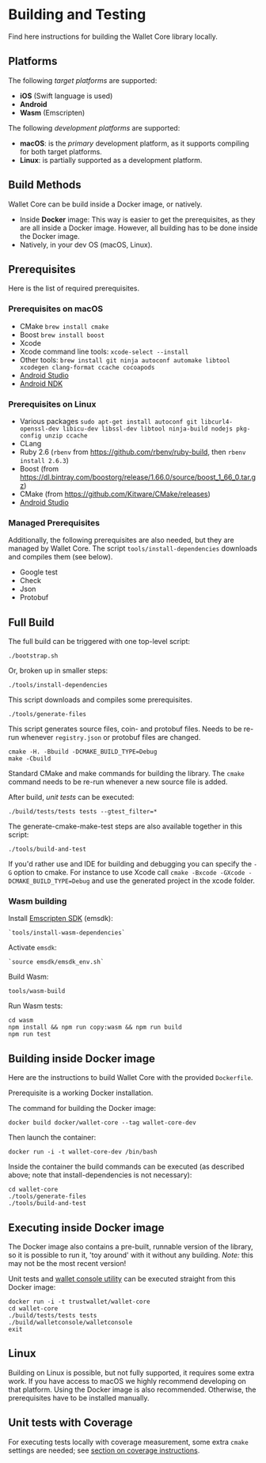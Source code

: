 # Building and Testing

Find here instructions for building the Wallet Core library locally.

## Platforms

The following *target platforms* are supported:

* **iOS** (Swift language is used)
* **Android**
* **Wasm** (Emscripten)

The following *development platforms* are supported:

* **macOS**: is the *primary* development platform, as it supports compiling for both target platforms.
* **Linux**: is partially supported as a development platform.

## Build Methods

Wallet Core can be build inside a Docker image, or natively.

* Inside **Docker** image:  This way is easier to get the prerequisites, as they are all inside a Docker image. However, all building has to be done inside the Docker image.
* Natively, in your dev OS (macOS, Linux).

## Prerequisites

Here is the list of required prerequisites.

### Prerequisites on macOS

* CMake `brew install cmake`
* Boost `brew install boost`
* Xcode
* Xcode command line tools: `xcode-select --install`
* Other tools: `brew install git ninja autoconf automake libtool xcodegen clang-format ccache cocoapods`
* [Android Studio](https://developer.android.com/studio/index.html)
* [Android NDK](https://developer.android.com/ndk/guides/)

### Prerequisites on Linux

* Various packages `sudo apt-get install autoconf git libcurl4-openssl-dev libicu-dev libssl-dev libtool ninja-build nodejs pkg-config unzip ccache`
* CLang
* Ruby 2.6 (`rbenv` from https://github.com/rbenv/ruby-build, then `rbenv install 2.6.3`)
* Boost (from https://dl.bintray.com/boostorg/release/1.66.0/source/boost_1_66_0.tar.gz)
* CMake (from https://github.com/Kitware/CMake/releases)
* [Android Studio](https://developer.android.com/studio/index.html)

### Managed Prerequisites

Additionally, the following prerequisites are also needed, but they are managed by Wallet Core.  The script `tools/install-dependencies` downloads and compiles them (see below).

* Google test
* Check
* Json
* Protobuf

## Full Build

The full build can be triggered with one top-level script:

```shell
./bootstrap.sh
```

Or, broken up in smaller steps:

```shell
./tools/install-dependencies
```

This script downloads and compiles some prerequisites.

```shell
./tools/generate-files
```

This script generates source files, coin- and protobuf files.  Needs to be re-run whenever `registry.json` or protobuf files are changed.

```shell
cmake -H. -Bbuild -DCMAKE_BUILD_TYPE=Debug
make -Cbuild
```

Standard CMake and make commands for building the library.  The `cmake` command needs to be re-run whenever a new source file is added.

After build, *unit tests* can be executed:

```shell
./build/tests/tests tests --gtest_filter=*
```

The generate-cmake-make-test steps are also available together in this script:

```shell
./tools/build-and-test
```

If you'd rather use and IDE for building and debugging you can specify the `-G` option to cmake. For instance to use Xcode call `cmake -Bxcode -GXcode -DCMAKE_BUILD_TYPE=Debug` and use the generated project in the xcode folder.

### Wasm building

Install [Emscripten SDK](https://emscripten.org/docs/introducing_emscripten/about_emscripten.html) (emsdk):

```shell
`tools/install-wasm-dependencies`
```

Activate `emsdk`:

```shell
`source emsdk/emsdk_env.sh`
```

Build Wasm:

```shell
tools/wasm-build
```

Run Wasm tests:
```shell
cd wasm
npm install && npm run copy:wasm && npm run build
npm run test
```

## Building inside Docker image

Here are the instructions to build Wallet Core with the provided `Dockerfile`.

Prerequisite is a working Docker installation.

The command for building the Docker image:

```shell
docker build docker/wallet-core --tag wallet-core-dev
```

Then launch the container:

```shell
docker run -i -t wallet-core-dev /bin/bash
```

Inside the container the build commands can be executed (as described above; note that install-dependencies is not necessary):

```shell
cd wallet-core
./tools/generate-files
./tools/build-and-test
```

## Executing inside Docker image

The Docker image also contains a pre-built, runnable version of the library, so it is possible to run it, 'toy around' with it without any building.
*Note:* this may not be the most recent version!

Unit tests and [wallet console utility](walletconsole.md) can be executed straight from this Docker image:

```shell
docker run -i -t trustwallet/wallet-core
cd wallet-core
./build/tests/tests tests
./build/walletconsole/walletconsole
exit
```

## Linux

Building on Linux is possible, but not fully supported, it requires some extra work. If you have access to macOS we highly recommend developing on that platform.  Using the Docker image is also recommended.
Otherwise, the prerequisites have to be installed manually.

## Unit tests with Coverage

For executing tests locally with coverage measurement, some extra `cmake` settings are needed;
see [section on coverage instructions](coverage.md).
